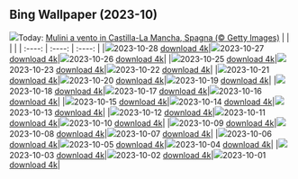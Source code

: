 ## Bing Wallpaper (2023-10)
![](https://global.bing.com/th?id=OHR.FiveWinds_IT-IT3588998900_UHD.jpg&w=1000)Today: [Mulini a vento in Castilla-La Mancha, Spagna (© Getty Images)](https://global.bing.com/th?id=OHR.FiveWinds_IT-IT3588998900_UHD.jpg)
|      |      |      |
| :----: | :----: | :----: |
|![](https://global.bing.com/th?id=OHR.FiveWinds_IT-IT3588998900_UHD.jpg&pid=hp&w=384&h=216&rs=1&c=4)2023-10-28 [download 4k](https://global.bing.com/th?id=OHR.FiveWinds_IT-IT3588998900_UHD.jpg)|![](https://global.bing.com/th?id=OHR.OldBridgeSkye_IT-IT3352647362_UHD.jpg&pid=hp&w=384&h=216&rs=1&c=4)2023-10-27 [download 4k](https://global.bing.com/th?id=OHR.OldBridgeSkye_IT-IT3352647362_UHD.jpg)|![](https://global.bing.com/th?id=OHR.ViennaAutumn_IT-IT9164239542_UHD.jpg&pid=hp&w=384&h=216&rs=1&c=4)2023-10-26 [download 4k](https://global.bing.com/th?id=OHR.ViennaAutumn_IT-IT9164239542_UHD.jpg)|
|![](https://global.bing.com/th?id=OHR.GrandStaircase_IT-IT8917709693_UHD.jpg&pid=hp&w=384&h=216&rs=1&c=4)2023-10-25 [download 4k](https://global.bing.com/th?id=OHR.GrandStaircase_IT-IT8917709693_UHD.jpg)|![](https://global.bing.com/th?id=OHR.SanGiorgioMaggiore_IT-IT9222946405_UHD.jpg&pid=hp&w=384&h=216&rs=1&c=4)2023-10-23 [download 4k](https://global.bing.com/th?id=OHR.SanGiorgioMaggiore_IT-IT9222946405_UHD.jpg)|![](https://global.bing.com/th?id=OHR.AstoriaBridge_IT-IT7575959627_UHD.jpg&pid=hp&w=384&h=216&rs=1&c=4)2023-10-22 [download 4k](https://global.bing.com/th?id=OHR.AstoriaBridge_IT-IT7575959627_UHD.jpg)|
|![](https://global.bing.com/th?id=OHR.PersepolisRelief_IT-IT7224171772_UHD.jpg&pid=hp&w=384&h=216&rs=1&c=4)2023-10-21 [download 4k](https://global.bing.com/th?id=OHR.PersepolisRelief_IT-IT7224171772_UHD.jpg)|![](https://global.bing.com/th?id=OHR.PygmySloth_IT-IT6815817585_UHD.jpg&pid=hp&w=384&h=216&rs=1&c=4)2023-10-20 [download 4k](https://global.bing.com/th?id=OHR.PygmySloth_IT-IT6815817585_UHD.jpg)|![](https://global.bing.com/th?id=OHR.WaterLilyVietnam_IT-IT8076028570_UHD.jpg&pid=hp&w=384&h=216&rs=1&c=4)2023-10-19 [download 4k](https://global.bing.com/th?id=OHR.WaterLilyVietnam_IT-IT8076028570_UHD.jpg)|
|![](https://global.bing.com/th?id=OHR.KodiakAlaska_IT-IT8488894073_UHD.jpg&pid=hp&w=384&h=216&rs=1&c=4)2023-10-18 [download 4k](https://global.bing.com/th?id=OHR.KodiakAlaska_IT-IT8488894073_UHD.jpg)|![](https://global.bing.com/th?id=OHR.SpreadsheetDay_IT-IT8741983462_UHD.jpg&pid=hp&w=384&h=216&rs=1&c=4)2023-10-17 [download 4k](https://global.bing.com/th?id=OHR.SpreadsheetDay_IT-IT8741983462_UHD.jpg)|![](https://global.bing.com/th?id=OHR.GoldenEnchantments_IT-IT9162658563_UHD.jpg&pid=hp&w=384&h=216&rs=1&c=4)2023-10-16 [download 4k](https://global.bing.com/th?id=OHR.GoldenEnchantments_IT-IT9162658563_UHD.jpg)|
|![](https://global.bing.com/th?id=OHR.AutumnHedgehog_IT-IT1498595438_UHD.jpg&pid=hp&w=384&h=216&rs=1&c=4)2023-10-15 [download 4k](https://global.bing.com/th?id=OHR.AutumnHedgehog_IT-IT1498595438_UHD.jpg)|![](https://global.bing.com/th?id=OHR.RingEclipse_IT-IT1853781586_UHD.jpg&pid=hp&w=384&h=216&rs=1&c=4)2023-10-14 [download 4k](https://global.bing.com/th?id=OHR.RingEclipse_IT-IT1853781586_UHD.jpg)|![](https://global.bing.com/th?id=OHR.PerugiaFountainEurochocolate_IT-IT7296572620_UHD.jpg&pid=hp&w=384&h=216&rs=1&c=4)2023-10-13 [download 4k](https://global.bing.com/th?id=OHR.PerugiaFountainEurochocolate_IT-IT7296572620_UHD.jpg)|
|![](https://global.bing.com/th?id=OHR.IdahoBarn_IT-IT0454477337_UHD.jpg&pid=hp&w=384&h=216&rs=1&c=4)2023-10-12 [download 4k](https://global.bing.com/th?id=OHR.IdahoBarn_IT-IT0454477337_UHD.jpg)|![](https://global.bing.com/th?id=OHR.JohnDayFossil_IT-IT9653915961_UHD.jpg&pid=hp&w=384&h=216&rs=1&c=4)2023-10-11 [download 4k](https://global.bing.com/th?id=OHR.JohnDayFossil_IT-IT9653915961_UHD.jpg)|![](https://global.bing.com/th?id=OHR.SoprisSunrise_IT-IT4925798707_UHD.jpg&pid=hp&w=384&h=216&rs=1&c=4)2023-10-10 [download 4k](https://global.bing.com/th?id=OHR.SoprisSunrise_IT-IT4925798707_UHD.jpg)|
|![](https://global.bing.com/th?id=OHR.FremontPetroglyph_IT-IT9013079131_UHD.jpg&pid=hp&w=384&h=216&rs=1&c=4)2023-10-09 [download 4k](https://global.bing.com/th?id=OHR.FremontPetroglyph_IT-IT9013079131_UHD.jpg)|![](https://global.bing.com/th?id=OHR.ItalyTriesteBarcolana_IT-IT2686315925_UHD.jpg&pid=hp&w=384&h=216&rs=1&c=4)2023-10-08 [download 4k](https://global.bing.com/th?id=OHR.ItalyTriesteBarcolana_IT-IT2686315925_UHD.jpg)|![](https://global.bing.com/th?id=OHR.GrizzlyFalls_IT-IT0353576964_UHD.jpg&pid=hp&w=384&h=216&rs=1&c=4)2023-10-07 [download 4k](https://global.bing.com/th?id=OHR.GrizzlyFalls_IT-IT0353576964_UHD.jpg)|
|![](https://global.bing.com/th?id=OHR.TaughannockFalls_IT-IT9282123928_UHD.jpg&pid=hp&w=384&h=216&rs=1&c=4)2023-10-06 [download 4k](https://global.bing.com/th?id=OHR.TaughannockFalls_IT-IT9282123928_UHD.jpg)|![](https://global.bing.com/th?id=OHR.GentooJump_IT-IT0819312209_UHD.jpg&pid=hp&w=384&h=216&rs=1&c=4)2023-10-05 [download 4k](https://global.bing.com/th?id=OHR.GentooJump_IT-IT0819312209_UHD.jpg)|![](https://global.bing.com/th?id=OHR.TarantulaNebula_IT-IT1696643757_UHD.jpg&pid=hp&w=384&h=216&rs=1&c=4)2023-10-04 [download 4k](https://global.bing.com/th?id=OHR.TarantulaNebula_IT-IT1696643757_UHD.jpg)|
|![](https://global.bing.com/th?id=OHR.WhitsundaySwirl_IT-IT2012760745_UHD.jpg&pid=hp&w=384&h=216&rs=1&c=4)2023-10-03 [download 4k](https://global.bing.com/th?id=OHR.WhitsundaySwirl_IT-IT2012760745_UHD.jpg)|![](https://global.bing.com/th?id=OHR.VuittonFoundation_IT-IT8425877700_UHD.jpg&pid=hp&w=384&h=216&rs=1&c=4)2023-10-02 [download 4k](https://global.bing.com/th?id=OHR.VuittonFoundation_IT-IT8425877700_UHD.jpg)|![](https://global.bing.com/th?id=OHR.LakeBledSunrise_IT-IT9781591413_UHD.jpg&pid=hp&w=384&h=216&rs=1&c=4)2023-10-01 [download 4k](https://global.bing.com/th?id=OHR.LakeBledSunrise_IT-IT9781591413_UHD.jpg)|
